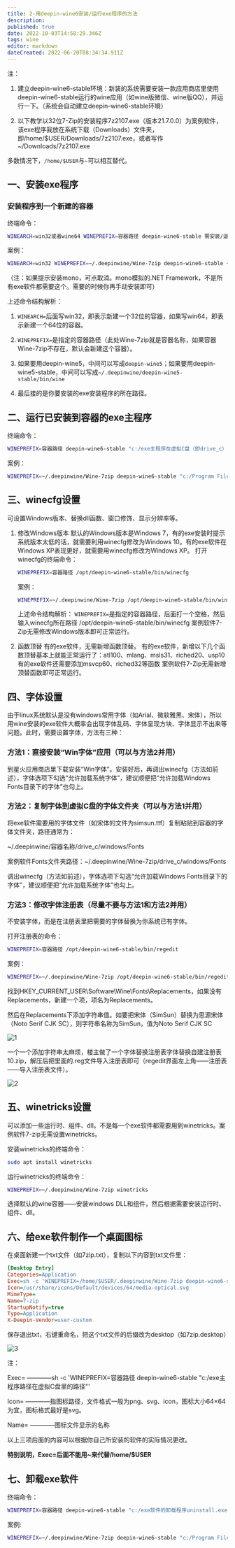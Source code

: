 ```yaml
---
title: 2-用deepin-wine6安装/运行exe程序的方法
description: 
published: true
date: 2022-10-03T14:58:29.346Z
tags: wine
editor: markdown
dateCreated: 2022-06-20T08:34:34.911Z
---
```


注：

1. 建立deepin-wine6-stable环境：新装的系统需要安装一款应用商店里使用deepin-wine6-stable运行的wine应用（如wine版微信、wine版QQ），并运行一下。（系统会自动建立deepin-wine6-stable环境）

2. 以下教学以32位7-Zip的安装程序7z2107.exe（版本21.7.0.0）为案例软件，该exe程序我放在系统下载（Downloads）文件夹，即/home/$USER/Downloads/7z2107.exe，或者写作~/Downloads/7z2107.exe

多数情况下，`/home/$USER`与`~`可以相互替代。

## 一、安装exe程序

### 安装程序到一个新建的容器

终端命令：

```bash
WINEARCH=win32或者wine64 WINEPREFIX=容器路径 deepin-wine6-stable 需安装/运行的exe软件的路径
````

案例：

```bash
WINEARCH=win32 WINEPREFIX=~/.deepinwine/Wine-7zip deepin-wine6-stable ~/Downloads/7z2107.exe
```

（注：如果提示安装mono，可点取消。mono模拟的.NET Framework，不是所有exe软件都需要这个。需要的时候你再手动安装即可）

上述命令结构解析：

1. `WINEARCH=`后面写win32，即表示新建一个32位的容器，如果写win64，即表示新建一个64位的容器。

2. `WINEPREFIX=`是指定的容器路径（此处Wine-7zip就是容器名称，如果容器Wine-7zip不存在，默认会新建这个容器）。

3. 如果要用deepin-wine5，中间可以写成`deepin-wine5`；如果要用deepin-wine5-stable，中间可以写成`~/.deepinwine/deepin-wine5-stable/bin/wine`

4. 最后接的是你要安装的exe安装程序的所在路径。

## 二、运行已安装到容器的exe主程序

终端命令：

```bash
WINEPREFIX=容器路径 deepin-wine6-stable "c:/exe主程序在虚拟C盘（即drive_c）里的路径"
```

案例：

```bash
WINEPREFIX=~/.deepinwine/Wine-7zip deepin-wine6-stable "c:/Program Files/7-Zip/7zFM.exe"
```

## 三、winecfg设置

可设置Windows版本、替换dll函数、窗口修饰、显示分辨率等。

1. 修改Windows版本
  默认的Windows版本是Windows 7，有的exe安装时提示系统版本太低的话，就需要利用winecfg修改为Windows 10。有的exe软件在Windows XP表现更好，就需要用winecfg修改为Windows XP。
  打开winecfg的终端命令：
    ```bash
    WINEPREFIX=容器路径 /opt/deepin-wine6-stable/bin/winecfg
    ```
    案例：
    ```bash
    WINEPREFIX=~/.deepinwine/Wine-7zip /opt/deepin-wine6-stable/bin/winecfg
    ```
    上述命令结构解析：
    `WINEPREFIX=`是指定的容器路径，后面打一个空格，然后输入winecfg所在路径 /opt/deepin-wine6-stable/bin/winecfg
    案例软件7-Zip无需修改Windows版本即可正常运行。

2. 函数顶替
  有的exe软件，无需新增函数顶替。
  有的exe软件，新增以下几个函数顶替基本上就能正常运行了：atl100、mlang、msls31、riched20、usp10
  有的exe软件还需要添加msvcp60、riched32等函数
  案例软件7-Zip无需新增顶替函数即可正常运行。

## 四、字体设置

由于linux系统默认是没有windows常用字体（如Arial、微软雅黑、宋体），所以用wine安装的exe软件大概率会出现字体乱码、字体呈现方块、字体显示不出来等问题。此时，需要设置字体，方法有三种：

### 方法1：直接安装“Win字体”应用（可以与方法2并用）

到星火应用商店里下载安装“Win字体”。安装好后，再调出winecfg（方法如前述），字体选项下勾选“允许加载系统字体”，建议顺便把“允许加载Windows Fonts目录下的字体”也勾上。

### 方法2：复制字体到虚拟C盘的字体文件夹（可以与方法1并用）

将exe软件需要用的字体文件（如宋体的文件为simsun.ttf）复制粘贴到容器的字体文件夹，路径通常为：

~/.deepinwine/容器名称/drive_c/windows/Fonts

案例软件Fonts文件夹路径：~/.deepinwine/Wine-7zip/drive_c/windows/Fonts

调出winecfg（方法如前述），字体选项下勾选“允许加载Windows Fonts目录下的字体”，建议顺便把“允许加载系统字体”也勾上。

### 方法3：修改字体注册表（尽量不要与方法1和方法2并用）
不安装字体，而是在注册表里把需要的字体替换为你系统已有字体。

打开注册表的命令：

```bash
WINEPREFIX=容器路径 /opt/deepin-wine6-stable/bin/regedit
```

案例：

```bash
WINEPREFIX=~/.deepinwine/Wine-7zip /opt/deepin-wine6-stable/bin/regedit
```

找到HKEY_CURRENT_USER\Software\Wine\Fonts\Replacements，如果没有Replacements，新建一个项，项名为Replacements。

然后在Replacements下添加字符串值。如要把宋体（SimSun）替换为思源宋体（Noto Serif CJK SC），则字符串名称为SimSun，值为Noto Serif CJK SC

![1](https://storage.deepin.org/thread/202206101524221794_%E6%88%AA%E5%9B%BE_regedit.exe_20220610152347.png)

一个一个添加字符串太麻烦，楼主做了一个字体替换注册表字体替换自建注册表10.zip，解压后把里面的.reg文件导入注册表即可（regedit界面左上角——注册表——导入注册表文件）。

![2](https://storage.deepin.org/thread/202206101543466844_%E6%88%AA%E5%9B%BE_%E9%80%89%E6%8B%A9%E5%8C%BA%E5%9F%9F_20220610154327.png)

## 五、winetricks设置

可以添加一些运行时、组件、dll。不是每一个exe软件都需要用到winetricks。案例软件7-zip无需设置winetricks。

安装winetricks的终端命令：

```bash
sudo apt install winetricks
```

运行winetricks的终端命令：

```bash
WINEPREFIX=~/.deepinwine/Wine-7zip winetricks
```

选择默认的wine容器——安装windows DLL和组件，然后根据需要安装运行时、组件、dll。

## 六、给exe软件制作一个桌面图标  

在桌面新建一个txt文件（如7zip.txt），复制以下内容到txt文件里：

```ini
[Desktop Entry]
Categories=Application
Exec=sh -c 'WINEPREFIX=/home/$USER/.deepinwine/Wine-7zip deepin-wine6-stable "c:/Program Files/7-Zip/7zFM.exe"'
Icon=/usr/share/icons/Default/devices/64/media-optical.svg
MimeType=
Name=7-zip
StartupNotify=true
Type=Application
X-Deepin-Vendor=user-custom
```

保存退出txt，右键重命名，把这个txt文件的后缀改为desktop（如7zip.desktop）

![3](https://storage.deepin.org/thread/202206101638494169_%E6%88%AA%E5%9B%BE_%E9%80%89%E6%8B%A9%E5%8C%BA%E5%9F%9F_20220610163830.png)

注：

Exec= ————sh -c 'WINEPREFIX=容器路径 deepin-wine6-stable "c:/exe主程序路径在虚拟C盘里的路径"'

Icon= ————指图标路径，文件格式一般为png、svg、icon，图标大小64×64为宜，图标格式最好是svg。

Name= ————图标文件显示的名称

以上三项后面的内容可以根据你自己所安装的软件的实际情况更改。

**特别说明，Exec=后面不能用~来代替/home/$USER**

## 七、卸载exe软件  

终端命令：

```bash
WINEPREFIX=容器路径 deepin-wine6-stable "c:/exe软件的卸载程序uninstall.exe的路径"
```

案例:

```bash
WINEPREFIX=~/.deepinwine/Wine-7zip deepin-wine6-stable "c:/Program Files/7-Zip/Uninstall.exe"
```
